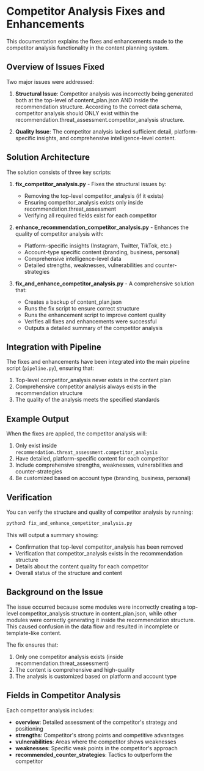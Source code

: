 # Competitor Analysis Fixes and Enhancements

This documentation explains the fixes and enhancements made to the competitor analysis functionality in the content planning system.

## Overview of Issues Fixed

Two major issues were addressed:

1. **Structural Issue**: Competitor analysis was incorrectly being generated both at the top-level of content_plan.json AND inside the recommendation structure. According to the correct data schema, competitor analysis should ONLY exist within the recommendation.threat_assessment.competitor_analysis structure.

2. **Quality Issue**: The competitor analysis lacked sufficient detail, platform-specific insights, and comprehensive intelligence-level content.

## Solution Architecture

The solution consists of three key scripts:

1. **fix_competitor_analysis.py** - Fixes the structural issues by:
   - Removing the top-level competitor_analysis (if it exists)
   - Ensuring competitor_analysis exists only inside recommendation.threat_assessment
   - Verifying all required fields exist for each competitor

2. **enhance_recommendation_competitor_analysis.py** - Enhances the quality of competitor analysis with:
   - Platform-specific insights (Instagram, Twitter, TikTok, etc.)
   - Account-type specific content (branding, business, personal)
   - Comprehensive intelligence-level data
   - Detailed strengths, weaknesses, vulnerabilities and counter-strategies

3. **fix_and_enhance_competitor_analysis.py** - A comprehensive solution that:
   - Creates a backup of content_plan.json
   - Runs the fix script to ensure correct structure
   - Runs the enhancement script to improve content quality
   - Verifies all fixes and enhancements were successful
   - Outputs a detailed summary of the competitor analysis

## Integration with Pipeline

The fixes and enhancements have been integrated into the main pipeline script (`pipeline.py`), ensuring that:

1. Top-level competitor_analysis never exists in the content plan
2. Comprehensive competitor analysis always exists in the recommendation structure
3. The quality of the analysis meets the specified standards

## Example Output

When the fixes are applied, the competitor analysis will:

1. Only exist inside `recommendation.threat_assessment.competitor_analysis`
2. Have detailed, platform-specific content for each competitor
3. Include comprehensive strengths, weaknesses, vulnerabilities and counter-strategies
4. Be customized based on account type (branding, business, personal)

## Verification

You can verify the structure and quality of competitor analysis by running:

```bash
python3 fix_and_enhance_competitor_analysis.py
```

This will output a summary showing:
- Confirmation that top-level competitor_analysis has been removed
- Verification that competitor_analysis exists in the recommendation structure
- Details about the content quality for each competitor
- Overall status of the structure and content

## Background on the Issue

The issue occurred because some modules were incorrectly creating a top-level competitor_analysis structure in content_plan.json, while other modules were correctly generating it inside the recommendation structure. This caused confusion in the data flow and resulted in incomplete or template-like content.

The fix ensures that:
1. Only one competitor analysis exists (inside recommendation.threat_assessment)
2. The content is comprehensive and high-quality
3. The analysis is customized based on platform and account type

## Fields in Competitor Analysis

Each competitor analysis includes:

- **overview**: Detailed assessment of the competitor's strategy and positioning
- **strengths**: Competitor's strong points and competitive advantages
- **vulnerabilities**: Areas where the competitor shows weaknesses
- **weaknesses**: Specific weak points in the competitor's approach
- **recommended_counter_strategies**: Tactics to outperform the competitor 